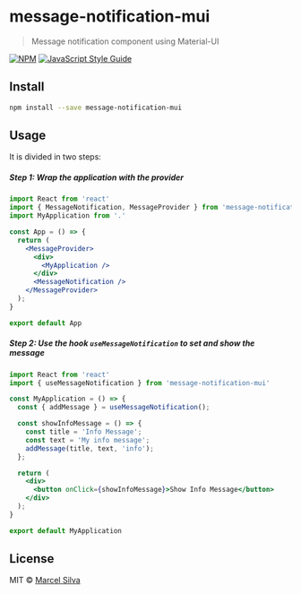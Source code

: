 # message-notification-mui

> Message notification component using Material-UI

[![NPM](https://img.shields.io/npm/v/message-notification-mui.svg)](https://www.npmjs.com/package/message-notification-mui)
[![JavaScript Style Guide](https://img.shields.io/badge/code_style-standard-brightgreen.svg)](https://standardjs.com)

## Install

```bash
npm install --save message-notification-mui
```

## Usage
It is divided in two steps:

##### Step 1: Wrap the application with the provider
```jsx
import React from 'react'
import { MessageNotification, MessageProvider } from 'message-notification-mui'
import MyApplication from '.'

const App = () => {
  return (
    <MessageProvider>
      <div>
        <MyApplication />
      </div>
      <MessageNotification />
    </MessageProvider>
  );
}

export default App
```

##### Step 2: Use the hook `useMessageNotification` to set and show the message
```jsx
import React from 'react'
import { useMessageNotification } from 'message-notification-mui'

const MyApplication = () => {
  const { addMessage } = useMessageNotification();

  const showInfoMessage = () => {
    const title = 'Info Message';
    const text = 'My info message';
    addMessage(title, text, 'info');
  };

  return (
    <div>
      <button onClick={showInfoMessage}>Show Info Message</button>
    </div>
  );
}

export default MyApplication
```

## License

MIT © [Marcel Silva](https://github.com/silvamarcel)
